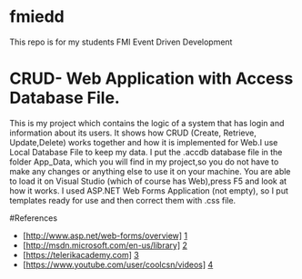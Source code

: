 fmiedd
======

This repo is for my students FMI Event Driven Development
# CRUD- Web Application with Access Database File.

This is my project which contains the logic of a system that has login and information about its users. It shows how CRUD
(Create, Retrieve, Update,Delete) works together and how it is implemented for Web.I use Local Database File to keep my data. 
I put the .accdb database file in the folder App_Data, which you will find in my project,so you do not have to make any changes
or anything else to use it on your machine. You are able to load it on Visual Studio (which of course has Web),press F5 and 
look at how it works. I used ASP.NET Web Forms Application (not empty), so I put templates ready for use and then correct them 
with .css file.

#References
  - [http://www.asp.net/web-forms/overview] [1]
  - [http://msdn.microsoft.com/en-us/library] [2]
  - [https://telerikacademy.com] [3]
  - [https://www.youtube.com/user/coolcsn/videos] [4]
 

[4]:https://www.youtube.com/user/coolcsn/videos
[1]:http://www.asp.net/web-forms/overview
[2]:http://msdn.microsoft.com/en-us/library
[3]:https://telerikacademy.com